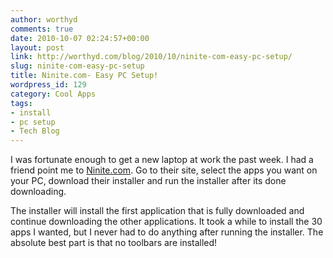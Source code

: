 ```yaml
---
author: worthyd
comments: true
date: 2010-10-07 02:24:57+00:00
layout: post
link: http://worthyd.com/blog/2010/10/ninite-com-easy-pc-setup/
slug: ninite-com-easy-pc-setup
title: Ninite.com- Easy PC Setup!
wordpress_id: 129
category: Cool Apps
tags:
- install
- pc setup
- Tech Blog
---
```


I was fortunate enough to get a new laptop at work the past week.  I had a friend point me to [Ninite.com](http://ninite.com/).  Go to their site, select the apps you want on your PC, download their installer and run the installer after its done downloading.  

The installer will install the first application that is fully downloaded and continue downloading the other applications.  It took a while to install the 30 apps I wanted, but I never had to do anything after running the installer.  The absolute best part is that no toolbars are installed!

